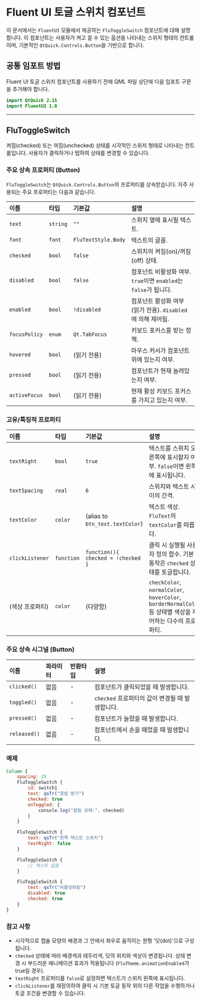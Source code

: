 # Fluent UI 토글 스위치 컴포넌트

이 문서에서는 `FluentUI` 모듈에서 제공하는 `FluToggleSwitch` 컴포넌트에 대해 설명합니다. 이 컴포넌트는 사용자가 켜고 끌 수 있는 옵션을 나타내는 스위치 형태의 컨트롤이며, 기본적인 `QtQuick.Controls.Button`을 기반으로 합니다.

## 공통 임포트 방법

Fluent UI 토글 스위치 컴포넌트를 사용하기 전에 QML 파일 상단에 다음 임포트 구문을 추가해야 합니다.

```qml
import QtQuick 2.15
import FluentUI 1.0
```

---

## FluToggleSwitch

켜짐(checked) 또는 꺼짐(unchecked) 상태를 시각적인 스위치 형태로 나타내는 컨트롤입니다. 사용자가 클릭하거나 탭하여 상태를 변경할 수 있습니다.

### 주요 상속 프로퍼티 (Button)

`FluToggleSwitch`는 `QtQuick.Controls.Button`의 프로퍼티를 상속받습니다. 자주 사용되는 주요 프로퍼티는 다음과 같습니다.

| 이름         | 타입     | 기본값              | 설명                                                         |
| :----------- | :------- | :------------------ | :----------------------------------------------------------- |
| `text`       | `string` | `""`                | 스위치 옆에 표시될 텍스트.                                   |
| `font`       | `font`   | `FluTextStyle.Body` | 텍스트의 글꼴.                                               |
| `checked`    | `bool`   | `false`             | 스위치의 켜짐(on)/꺼짐(off) 상태.                            |
| `disabled`   | `bool`   | `false`             | 컴포넌트 비활성화 여부. `true`이면 `enabled`는 `false`가 됩니다. |
| `enabled`    | `bool`   | `!disabled`         | 컴포넌트 활성화 여부 (읽기 전용). `disabled`에 의해 제어됨.      |
| `focusPolicy`| `enum`   | `Qt.TabFocus`       | 키보드 포커스를 받는 정책.                                     |
| `hovered`    | `bool`   | (읽기 전용)         | 마우스 커서가 컴포넌트 위에 있는지 여부.                         |
| `pressed`    | `bool`   | (읽기 전용)         | 컴포넌트가 현재 눌려있는지 여부.                               |
| `activeFocus`| `bool`   | (읽기 전용)         | 현재 활성 키보드 포커스를 가지고 있는지 여부.                    |

### 고유/특징적 프로퍼티

| 이름            | 타입       | 기본값                             | 설명                                                                               |
| :-------------- | :--------- | :--------------------------------- | :--------------------------------------------------------------------------------- |
| `textRight`     | `bool`     | `true`                             | 텍스트를 스위치 오른쪽에 표시할지 여부. `false`이면 왼쪽에 표시됩니다.                  |
| `textSpacing`   | `real`     | `6`                                | 스위치와 텍스트 사이의 간격.                                                         |
| `textColor`     | `color`    | (alias to `btn_text.textColor`)    | 텍스트 색상. `FluText`의 `textColor`를 따릅니다.                                     |
| `clickListener` | `function` | `function(){ checked = !checked }` | 클릭 시 실행될 사용자 정의 함수. 기본 동작은 `checked` 상태를 토글합니다.               |
| (색상 프로퍼티) | `color`    | (다양함)                           | `checkColor`, `normalColor`, `hoverColor`, `borderNormalColor` 등 상태별 색상을 제어하는 다수의 프로퍼티. |

### 주요 상속 시그널 (Button)

| 이름         | 파라미터 | 반환타입 | 설명                                            |
| :----------- | :------- | :------- | :---------------------------------------------- |
| `clicked()`    | 없음     | -        | 컴포넌트가 클릭되었을 때 발생합니다.             |
| `toggled()`    | 없음     | -        | `checked` 프로퍼티의 값이 변경될 때 발생합니다.  |
| `pressed()`    | 없음     | -        | 컴포넌트가 눌렸을 때 발생합니다.                  |
| `released()`   | 없음     | -        | 컴포넌트에서 손을 떼었을 때 발생합니다.            |

### 예제

```qml
Column {
    spacing: 15
    FluToggleSwitch {
        id: switch1
        text: qsTr("알림 받기")
        checked: true
        onToggled: {
            console.log("알림 상태:", checked)
        }
    }

    FluToggleSwitch {
        text: qsTr("왼쪽 텍스트 스위치")
        textRight: false
    }

    FluToggleSwitch {
        // 텍스트 없음
    }

    FluToggleSwitch {
        text: qsTr("비활성화됨")
        disabled: true
        checked: true
    }
}
```

### 참고 사항

*   시각적으로 캡슐 모양의 배경과 그 안에서 좌우로 움직이는 원형 '닷(dot)'으로 구성됩니다.
*   `checked` 상태에 따라 배경색과 테두리색, 닷의 위치와 색상이 변경됩니다. 상태 변경 시 부드러운 애니메이션 효과가 적용됩니다 (`FluTheme.animationEnabled`가 true일 경우).
*   `textRight` 프로퍼티를 `false`로 설정하면 텍스트가 스위치 왼쪽에 표시됩니다.
*   `clickListener`를 재정의하여 클릭 시 기본 토글 동작 외의 다른 작업을 수행하거나 토글 조건을 변경할 수 있습니다. 